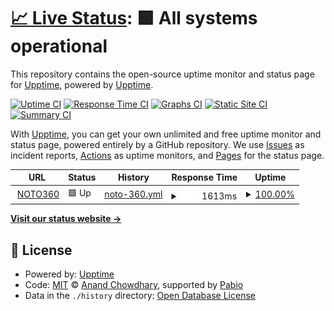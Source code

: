 # [📈 Live Status](https://upptime.github.io/upptime): <!--live status--> **🟩 All systems operational**

This repository contains the open-source uptime monitor and status page for [Upptime](https://upptime.js.org), powered by [Upptime](https://github.com/upptime/upptime).

[![Uptime CI](https://github.com/upptime/upptime/workflows/Uptime%20CI/badge.svg)](https://github.com/upptime/upptime/actions?query=workflow%3A%22Uptime+CI%22)
[![Response Time CI](https://github.com/upptime/upptime/workflows/Response%20Time%20CI/badge.svg)](https://github.com/upptime/upptime/actions?query=workflow%3A%22Response+Time+CI%22)
[![Graphs CI](https://github.com/upptime/upptime/workflows/Graphs%20CI/badge.svg)](https://github.com/upptime/upptime/actions?query=workflow%3A%22Graphs+CI%22)
[![Static Site CI](https://github.com/upptime/upptime/workflows/Static%20Site%20CI/badge.svg)](https://github.com/upptime/upptime/actions?query=workflow%3A%22Static+Site+CI%22)
[![Summary CI](https://github.com/upptime/upptime/workflows/Summary%20CI/badge.svg)](https://github.com/upptime/upptime/actions?query=workflow%3A%22Summary+CI%22)

With [Upptime](https://upptime.js.org), you can get your own unlimited and free uptime monitor and status page, powered entirely by a GitHub repository. We use [Issues](https://github.com/upptime/upptime/issues) as incident reports, [Actions](https://github.com/upptime/upptime/actions) as uptime monitors, and [Pages](https://upptime.github.io/upptime) for the status page.

<!--start: status pages-->
<!-- This summary is generated by Upptime (https://github.com/upptime/upptime) -->
<!-- Do not edit this manually, your changes will be overwritten -->
<!-- prettier-ignore -->
| URL | Status | History | Response Time | Uptime |
| --- | ------ | ------- | ------------- | ------ |
| <img alt="" src="https://icons.duckduckgo.com/ip3/noto360.com.ico" height="13"> [NOTO360](https://noto360.com) | 🟩 Up | [noto-360.yml](https://github.com/Dancho201/upptime-noto-check/commits/HEAD/history/noto-360.yml) | <details><summary><img alt="Response time graph" src="./graphs/noto-360/response-time-week.png" height="20"> 1613ms</summary><br><a href="https://upptime.github.io/upptime/history/noto-360"><img alt="Response time 523" src="https://img.shields.io/endpoint?url=https%3A%2F%2Fraw.githubusercontent.com%2FDancho201%2Fupptime-noto-check%2FHEAD%2Fapi%2Fnoto-360%2Fresponse-time.json"></a><br><a href="https://upptime.github.io/upptime/history/noto-360"><img alt="24-hour response time 1869" src="https://img.shields.io/endpoint?url=https%3A%2F%2Fraw.githubusercontent.com%2FDancho201%2Fupptime-noto-check%2FHEAD%2Fapi%2Fnoto-360%2Fresponse-time-day.json"></a><br><a href="https://upptime.github.io/upptime/history/noto-360"><img alt="7-day response time 1613" src="https://img.shields.io/endpoint?url=https%3A%2F%2Fraw.githubusercontent.com%2FDancho201%2Fupptime-noto-check%2FHEAD%2Fapi%2Fnoto-360%2Fresponse-time-week.json"></a><br><a href="https://upptime.github.io/upptime/history/noto-360"><img alt="30-day response time 624" src="https://img.shields.io/endpoint?url=https%3A%2F%2Fraw.githubusercontent.com%2FDancho201%2Fupptime-noto-check%2FHEAD%2Fapi%2Fnoto-360%2Fresponse-time-month.json"></a><br><a href="https://upptime.github.io/upptime/history/noto-360"><img alt="1-year response time 523" src="https://img.shields.io/endpoint?url=https%3A%2F%2Fraw.githubusercontent.com%2FDancho201%2Fupptime-noto-check%2FHEAD%2Fapi%2Fnoto-360%2Fresponse-time-year.json"></a></details> | <details><summary><a href="https://upptime.github.io/upptime/history/noto-360">100.00%</a></summary><a href="https://upptime.github.io/upptime/history/noto-360"><img alt="All-time uptime 100.00%" src="https://img.shields.io/endpoint?url=https%3A%2F%2Fraw.githubusercontent.com%2FDancho201%2Fupptime-noto-check%2FHEAD%2Fapi%2Fnoto-360%2Fuptime.json"></a><br><a href="https://upptime.github.io/upptime/history/noto-360"><img alt="24-hour uptime 100.00%" src="https://img.shields.io/endpoint?url=https%3A%2F%2Fraw.githubusercontent.com%2FDancho201%2Fupptime-noto-check%2FHEAD%2Fapi%2Fnoto-360%2Fuptime-day.json"></a><br><a href="https://upptime.github.io/upptime/history/noto-360"><img alt="7-day uptime 100.00%" src="https://img.shields.io/endpoint?url=https%3A%2F%2Fraw.githubusercontent.com%2FDancho201%2Fupptime-noto-check%2FHEAD%2Fapi%2Fnoto-360%2Fuptime-week.json"></a><br><a href="https://upptime.github.io/upptime/history/noto-360"><img alt="30-day uptime 100.00%" src="https://img.shields.io/endpoint?url=https%3A%2F%2Fraw.githubusercontent.com%2FDancho201%2Fupptime-noto-check%2FHEAD%2Fapi%2Fnoto-360%2Fuptime-month.json"></a><br><a href="https://upptime.github.io/upptime/history/noto-360"><img alt="1-year uptime 100.00%" src="https://img.shields.io/endpoint?url=https%3A%2F%2Fraw.githubusercontent.com%2FDancho201%2Fupptime-noto-check%2FHEAD%2Fapi%2Fnoto-360%2Fuptime-year.json"></a></details>

<!--end: status pages-->

[**Visit our status website →**](https://upptime.github.io/upptime)

## 📄 License

- Powered by: [Upptime](https://github.com/upptime/upptime)
- Code: [MIT](./LICENSE) © [Anand Chowdhary](https://anandchowdhary.com), supported by [Pabio](https://pabio.com)
- Data in the `./history` directory: [Open Database License](https://opendatacommons.org/licenses/odbl/1-0/)
